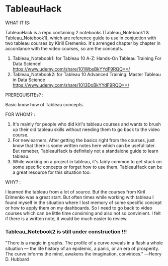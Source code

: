 # TableauHack


WHAT IT IS:

TableauHack is a repo containing 2 notebooks (Tableau_Notebook1 & Tableau_Notebook1), which are reference guide to use in conjuction with two tableau courses by Kirill Eremenko. It's arrenged chapter by chapter in accordance with the video courses, so are the concepts. 
1. Tableau_Notebook1: 
for Tableau 10 A-Z: Hands-On Tableau Training For Data Science!   
https://www.udemy.com/share/101WbsBkYYdF9RQQ==/
2. Tableau_Notebook2: 
for Tableau 10 Advanced Training: Master Tableau in Data Science   
https://www.udemy.com/share/1013DoBkYYdF9RQQ==/


PREREQUISITEs? : 

Basic know how of Tableau concepts. 


FOR WHOM? : 

1. It's mainly for people who did kirl's tableau courses and wants to brush up their old tableau skills without needing them to go back to the video course.
2. For newlearners, After getting the basics right from the courses, just know that there is some written notes here which can be useful later. But remeber, TableauHack is definitely not a standalone guide to learn tableau. 
3. While working on a project in tableau, it's fairly common to get stuck on some specific concepts or forget how to use them. TableauHack can be a great resource for this situation too. 


WHY? : 

I learned the tableau from a lot of source. But the courses from Kiril Erimenko was a great start. But often times while working with tableau I found myself in the situation where I lost memory of some specific concept or how to apply them on my dashboards. So I need to go back to  video courses which can be little time consiming  and also not so convinient. I felt if there is a written note, it would be much easier to review. 


### Tableau_Notebook2 is still under construction !!! ###


"There is a magic in graphs. The proﬁle of a curve reveals in a ﬂash a whole situation — the life history of an epidemic, a panic, or an era of prosperity. The curve informs the mind, awakens the imagination, convinces."
―Henry D. Hubbard


